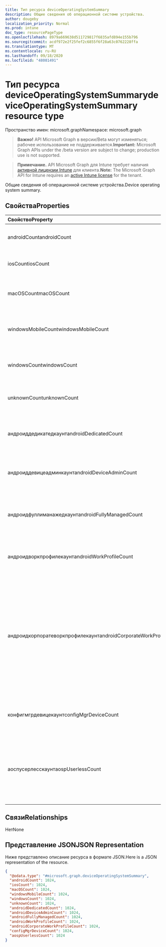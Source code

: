 ```yaml
---
title: Тип ресурса deviceOperatingSystemSummary
description: Общие сведения об операционной системе устройства.
author: dougeby
localization_priority: Normal
ms.prod: intune
doc_type: resourcePageType
ms.openlocfilehash: 8979a669638d511729817f6835afd894e155b796
ms.sourcegitcommit: acdf972e2f25fef2c6855f6f28a63c0762228ffa
ms.translationtype: MT
ms.contentlocale: ru-RU
ms.lasthandoff: 09/18/2020
ms.locfileid: "48081491"
---
```

# <a name="deviceoperatingsystemsummary-resource-type"></a><span data-ttu-id="97237-103">Тип ресурса deviceOperatingSystemSummary</span><span class="sxs-lookup"><span data-stu-id="97237-103">deviceOperatingSystemSummary resource type</span></span>

<span data-ttu-id="97237-104">Пространство имен: microsoft.graph</span><span class="sxs-lookup"><span data-stu-id="97237-104">Namespace: microsoft.graph</span></span>

> <span data-ttu-id="97237-105">**Важно!** API Microsoft Graph в версии/Beta могут изменяться; рабочее использование не поддерживается.</span><span class="sxs-lookup"><span data-stu-id="97237-105">**Important:** Microsoft Graph APIs under the /beta version are subject to change; production use is not supported.</span></span>

> <span data-ttu-id="97237-106">**Примечание.** API Microsoft Graph для Intune требует наличия [активной лицензии Intune](https://go.microsoft.com/fwlink/?linkid=839381) для клиента.</span><span class="sxs-lookup"><span data-stu-id="97237-106">**Note:** The Microsoft Graph API for Intune requires an [active Intune license](https://go.microsoft.com/fwlink/?linkid=839381) for the tenant.</span></span>

<span data-ttu-id="97237-107">Общие сведения об операционной системе устройства.</span><span class="sxs-lookup"><span data-stu-id="97237-107">Device operating system summary.</span></span>

## <a name="properties"></a><span data-ttu-id="97237-108">Свойства</span><span class="sxs-lookup"><span data-stu-id="97237-108">Properties</span></span>
|<span data-ttu-id="97237-109">Свойство</span><span class="sxs-lookup"><span data-stu-id="97237-109">Property</span></span>|<span data-ttu-id="97237-110">Тип</span><span class="sxs-lookup"><span data-stu-id="97237-110">Type</span></span>|<span data-ttu-id="97237-111">Описание</span><span class="sxs-lookup"><span data-stu-id="97237-111">Description</span></span>|
|:---|:---|:---|
|<span data-ttu-id="97237-112">androidCount</span><span class="sxs-lookup"><span data-stu-id="97237-112">androidCount</span></span>|<span data-ttu-id="97237-113">Int32</span><span class="sxs-lookup"><span data-stu-id="97237-113">Int32</span></span>|<span data-ttu-id="97237-114">Количество устройств с Android.</span><span class="sxs-lookup"><span data-stu-id="97237-114">Number of android device count.</span></span>|
|<span data-ttu-id="97237-115">iosCount</span><span class="sxs-lookup"><span data-stu-id="97237-115">iosCount</span></span>|<span data-ttu-id="97237-116">Int32</span><span class="sxs-lookup"><span data-stu-id="97237-116">Int32</span></span>|<span data-ttu-id="97237-117">Количество устройств с iOS.</span><span class="sxs-lookup"><span data-stu-id="97237-117">Number of iOS device count.</span></span>|
|<span data-ttu-id="97237-118">macOSCount</span><span class="sxs-lookup"><span data-stu-id="97237-118">macOSCount</span></span>|<span data-ttu-id="97237-119">Int32</span><span class="sxs-lookup"><span data-stu-id="97237-119">Int32</span></span>|<span data-ttu-id="97237-120">Количество устройств с Mac OS X.</span><span class="sxs-lookup"><span data-stu-id="97237-120">Number of Mac OS X device count.</span></span>|
|<span data-ttu-id="97237-121">windowsMobileCount</span><span class="sxs-lookup"><span data-stu-id="97237-121">windowsMobileCount</span></span>|<span data-ttu-id="97237-122">Int32</span><span class="sxs-lookup"><span data-stu-id="97237-122">Int32</span></span>|<span data-ttu-id="97237-123">Количество мобильных устройств с Windows.</span><span class="sxs-lookup"><span data-stu-id="97237-123">Number of Windows mobile device count.</span></span>|
|<span data-ttu-id="97237-124">windowsCount</span><span class="sxs-lookup"><span data-stu-id="97237-124">windowsCount</span></span>|<span data-ttu-id="97237-125">Int32</span><span class="sxs-lookup"><span data-stu-id="97237-125">Int32</span></span>|<span data-ttu-id="97237-126">Количество устройств с Windows.</span><span class="sxs-lookup"><span data-stu-id="97237-126">Number of Windows device count.</span></span>|
|<span data-ttu-id="97237-127">unknownCount</span><span class="sxs-lookup"><span data-stu-id="97237-127">unknownCount</span></span>|<span data-ttu-id="97237-128">Int32</span><span class="sxs-lookup"><span data-stu-id="97237-128">Int32</span></span>|<span data-ttu-id="97237-129">Количество неизвестных устройств.</span><span class="sxs-lookup"><span data-stu-id="97237-129">Number of unknown device count.</span></span>|
|<span data-ttu-id="97237-130">андроиддедикатедкаунт</span><span class="sxs-lookup"><span data-stu-id="97237-130">androidDedicatedCount</span></span>|<span data-ttu-id="97237-131">Int32</span><span class="sxs-lookup"><span data-stu-id="97237-131">Int32</span></span>|<span data-ttu-id="97237-132">Количество выделенных устройств с Android.</span><span class="sxs-lookup"><span data-stu-id="97237-132">Number of dedicated Android devices.</span></span>|
|<span data-ttu-id="97237-133">андроиддевицеадминкаунт</span><span class="sxs-lookup"><span data-stu-id="97237-133">androidDeviceAdminCount</span></span>|<span data-ttu-id="97237-134">Int32</span><span class="sxs-lookup"><span data-stu-id="97237-134">Int32</span></span>|<span data-ttu-id="97237-135">Число устройств с Android для администрирования устройств.</span><span class="sxs-lookup"><span data-stu-id="97237-135">Number of device admin Android devices.</span></span>|
|<span data-ttu-id="97237-136">андроидфуллиманажедкаунт</span><span class="sxs-lookup"><span data-stu-id="97237-136">androidFullyManagedCount</span></span>|<span data-ttu-id="97237-137">Int32</span><span class="sxs-lookup"><span data-stu-id="97237-137">Int32</span></span>|<span data-ttu-id="97237-138">Количество полностью управляемых устройств с Android.</span><span class="sxs-lookup"><span data-stu-id="97237-138">Number of fully managed Android devices.</span></span>|
|<span data-ttu-id="97237-139">андроидворкпрофилекаунт</span><span class="sxs-lookup"><span data-stu-id="97237-139">androidWorkProfileCount</span></span>|<span data-ttu-id="97237-140">Int32</span><span class="sxs-lookup"><span data-stu-id="97237-140">Int32</span></span>|<span data-ttu-id="97237-141">Количество устройств с Android в рабочем профиле.</span><span class="sxs-lookup"><span data-stu-id="97237-141">Number of work profile Android devices.</span></span>|
|<span data-ttu-id="97237-142">андроидкорпоратеворкпрофилекаунт</span><span class="sxs-lookup"><span data-stu-id="97237-142">androidCorporateWorkProfileCount</span></span>|<span data-ttu-id="97237-143">Int32</span><span class="sxs-lookup"><span data-stu-id="97237-143">Int32</span></span>|<span data-ttu-id="97237-144">Количество устройств с Android для корпоративных профилей рабочих профилей.</span><span class="sxs-lookup"><span data-stu-id="97237-144">The count of Corporate work profile Android devices.</span></span> <span data-ttu-id="97237-145">Также называется корпоративным владельцем.</span><span class="sxs-lookup"><span data-stu-id="97237-145">Also known as Corporate Owned Personally Enabled (COPE).</span></span> <span data-ttu-id="97237-146">Допустимые значения: от 1 до 2147483647</span><span class="sxs-lookup"><span data-stu-id="97237-146">Valid values -1 to 2147483647</span></span>|
|<span data-ttu-id="97237-147">конфигмгрдевицекаунт</span><span class="sxs-lookup"><span data-stu-id="97237-147">configMgrDeviceCount</span></span>|<span data-ttu-id="97237-148">Int32</span><span class="sxs-lookup"><span data-stu-id="97237-148">Int32</span></span>|<span data-ttu-id="97237-149">Количество управляемых устройств ConfigMgr.</span><span class="sxs-lookup"><span data-stu-id="97237-149">Number of ConfigMgr managed devices.</span></span>|
|<span data-ttu-id="97237-150">аоспусерлесскаунт</span><span class="sxs-lookup"><span data-stu-id="97237-150">aospUserlessCount</span></span>|<span data-ttu-id="97237-151">Int32</span><span class="sxs-lookup"><span data-stu-id="97237-151">Int32</span></span>|<span data-ttu-id="97237-152">Количество выделенных устройств с АОСП для Android.</span><span class="sxs-lookup"><span data-stu-id="97237-152">Number of AOSP dedicated Android devices.</span></span> <span data-ttu-id="97237-153">Допустимые значения — от 0 до 2147483647</span><span class="sxs-lookup"><span data-stu-id="97237-153">Valid values 0 to 2147483647</span></span>|

## <a name="relationships"></a><span data-ttu-id="97237-154">Связи</span><span class="sxs-lookup"><span data-stu-id="97237-154">Relationships</span></span>
<span data-ttu-id="97237-155">Нет</span><span class="sxs-lookup"><span data-stu-id="97237-155">None</span></span>

## <a name="json-representation"></a><span data-ttu-id="97237-156">Представление JSON</span><span class="sxs-lookup"><span data-stu-id="97237-156">JSON Representation</span></span>
<span data-ttu-id="97237-157">Ниже представлено описание ресурса в формате JSON.</span><span class="sxs-lookup"><span data-stu-id="97237-157">Here is a JSON representation of the resource.</span></span>
<!-- {
  "blockType": "resource",
  "@odata.type": "microsoft.graph.deviceOperatingSystemSummary"
}
-->
``` json
{
  "@odata.type": "#microsoft.graph.deviceOperatingSystemSummary",
  "androidCount": 1024,
  "iosCount": 1024,
  "macOSCount": 1024,
  "windowsMobileCount": 1024,
  "windowsCount": 1024,
  "unknownCount": 1024,
  "androidDedicatedCount": 1024,
  "androidDeviceAdminCount": 1024,
  "androidFullyManagedCount": 1024,
  "androidWorkProfileCount": 1024,
  "androidCorporateWorkProfileCount": 1024,
  "configMgrDeviceCount": 1024,
  "aospUserlessCount": 1024
}
```






